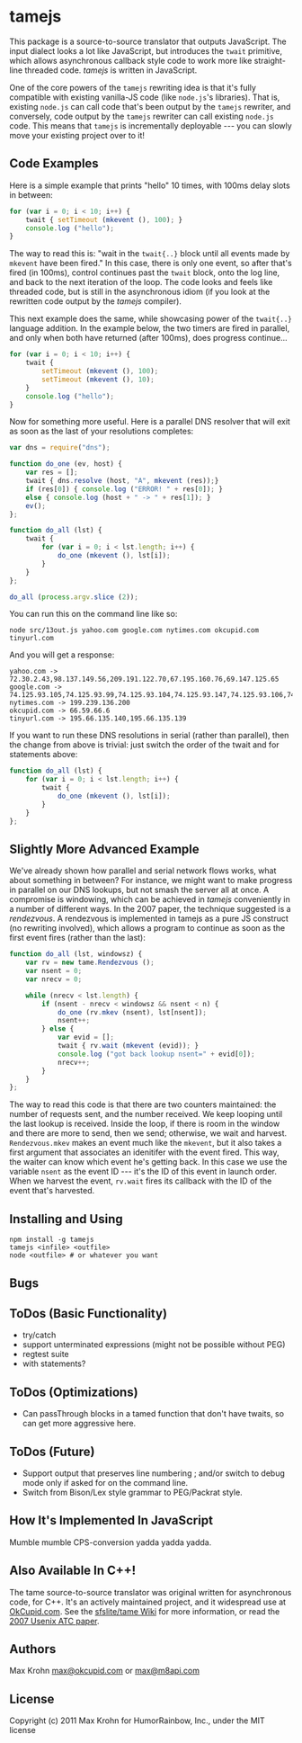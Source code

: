 tamejs
======
This package is a source-to-source translator that outputs JavaScript. The
input dialect looks a lot like JavaScript, but introduces the `twait` 
primitive, which allows asynchronous callback style code to work more
like straight-line threaded code.  *tamejs* is written in JavaScript.

One of the core powers of the `tamejs` rewriting idea is that it's fully
compatible with existing vanilla-JS code (like `node.js`'s libraries).
That is, existing `node.js` can call code that's been output by the
`tamejs` rewriter, and conversely, code output by the `tamejs`
rewriter can call existing `node.js` code.  This means that `tamejs`
is incrementally deployable --- you can slowly move your existing
project over to it!
 
Code Examples
--------
Here is a simple example that prints "hello" 10 times, with 100ms delay
slots in between:

```javascript  
for (var i = 0; i < 10; i++) {
    twait { setTimeout (mkevent (), 100); }
    console.log ("hello");
}
```

The way to read this is: "wait in the `twait{..}` block until all
events made by `mkevent` have been fired."  In this case, there is only
one event, so after that's fired (in 100ms), control continues past
the `twait` block, onto the log line, and back to the next iteration of the
loop.  The code looks and feels like threaded code, but is still in
the asynchronous idiom (if you look at the rewritten code output by the 
*tamejs* compiler).

This next example does the same, while showcasing power of the
`twait{..}` language addition.  In the example below, the two timers
are fired in parallel, and only when both have returned (after 100ms),
does progress continue...

```javascript
for (var i = 0; i < 10; i++) {
    twait { 
        setTimeout (mkevent (), 100); 
        setTimeout (mkevent (), 10); 
    }
    console.log ("hello");
}
```

Now for something more useful. Here is a parallel DNS resolver that
will exit as soon as the last of your resolutions completes:

```javascript
var dns = require("dns");

function do_one (ev, host) {
    var res = [];
    twait { dns.resolve (host, "A", mkevent (res));}
    if (res[0]) { console.log ("ERROR! " + res[0]); } 
    else { console.log (host + " -> " + res[1]); }
    ev();
};

function do_all (lst) {
    twait {
        for (var i = 0; i < lst.length; i++) {
            do_one (mkevent (), lst[i]);
        }
    }
};

do_all (process.argv.slice (2));
```

You can run this on the command line like so:

    node src/13out.js yahoo.com google.com nytimes.com okcupid.com tinyurl.com

And you will get a response:

    yahoo.com -> 72.30.2.43,98.137.149.56,209.191.122.70,67.195.160.76,69.147.125.65
    google.com -> 74.125.93.105,74.125.93.99,74.125.93.104,74.125.93.147,74.125.93.106,74.125.93.103
    nytimes.com -> 199.239.136.200
    okcupid.com -> 66.59.66.6
    tinyurl.com -> 195.66.135.140,195.66.135.139

If you want to run these DNS resolutions in serial (rather than
parallel), then the change from above is trivial: just switch the
order of the twait and for statements above:

```javascript  
function do_all (lst) {
    for (var i = 0; i < lst.length; i++) {
        twait {
            do_one (mkevent (), lst[i]);
        }
    }
};
```

Slightly More Advanced Example
-----------------------------

We've already shown how parallel and serial network flows works, what about
something in between?  For instance, we might want to make progress in
parallel on our DNS lookups, but not smash the server all at once. A compromise
is windowing, which can be achieved in *tamejs* conveniently in a number of 
different ways.  In the 2007 paper, the technique suggested is a *rendezvous*. 
A rendezvous is implemented in tamejs as a pure JS construct (no rewriting
involved), which allows a program to continue as soon as the first 
event fires (rather than the last):

```javascript  
function do_all (lst, windowsz) {
    var rv = new tame.Rendezvous ();
    var nsent = 0;
    var nrecv = 0;

    while (nrecv < lst.length) {
        if (nsent - nrecv < windowsz && nsent < n) {
            do_one (rv.mkev (nsent), lst[nsent]);
            nsent++;
        } else {
            var evid = [];
            twait { rv.wait (mkevent (evid)); }
            console.log ("got back lookup nsent=" + evid[0]);
            nrecv++;
        }
    }
};
```

The way to read this code is that there are two counters maintained:
the number of requests sent, and the number received.  We keep looping
until the last lookup is received.  Inside the loop, if there is room
in the window and there are more to send, then we send; otherwise, we
wait and harvest.  `Rendezvous.mkev` makes an event much like the
`mkevent`, but it also takes a first argument that associates an
idenitifer with the event fired.  This way, the waiter can know which
event he's getting back.  In this case we use the variable `nsent` as
the event ID --- it's the ID of this event in launch order.  When we
harvest the event, `rv.wait` fires its callback with the ID of the
event that's harvested.

Installing and Using
--------------------

    npm install -g tamejs
    tamejs <infile> <outfile>
    node <outfile> # or whatever you want


Bugs
----

ToDos (Basic Functionality)
---------------------------
* try/catch
* support unterminated expressions (might not be possible without PEG)
* regtest suite
* with statements?

ToDos (Optimizations)
---------------------
* Can passThrough blocks in a tamed function that don't have twaits,
  so can get more aggressive here.

ToDos (Future)
--------------
* Support output that preserves line numbering ; and/or switch to debug mode
only if asked for on the command line.
* Switch from Bison/Lex style grammar to PEG/Packrat style.


How It's Implemented In JavaScript
----------------------------------

Mumble mumble CPS-conversion yadda yadda yadda.


Also Available In C++!
----------------------

The tame source-to-source translator was original written for
asynchronous code, for C++.  It's an actively maintained project, and
it widespread use at [OkCupid.com](http://www.okcupid.com).  See the
[sfslite/tame Wiki](http://okws.org/doku.php?id=sfslite:tame2) for more
information, or read the [2007 Usenix ATC
paper](http://pdos.csail.mit.edu/~max/docs/tame.pdf).

Authors
-------
Max Krohn <max@okcupid.com> or <max@m8api.com>

License
-------
Copyright (c) 2011 Max Krohn for HumorRainbow, Inc., under the MIT license
